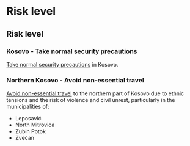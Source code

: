 # Risk level

## Risk level

### Kosovo - Take normal security precautions

[Take normal security precautions](#levels "Risk Levels") in Kosovo.

### Northern Kosovo - Avoid non-essential travel

[Avoid non-essential travel](#levels "Risk Levels") to the northern part of Kosovo due to ethnic tensions and the risk of violence and civil unrest, particularly in the municipalities of:

* Leposavić
* North Mitrovica
* Zubin Potok
* Zvečan